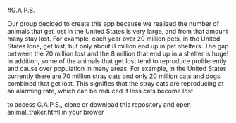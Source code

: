 #G.A.P.S.

Our group decided to create this app because we realized the number of animals that get lost in the United States is very large, and from that amount many stay lost.  For example, each  year over 20 million pets, in the United States lone, get lost, but only about 8 million end up in pet shelters.  The gap between the 20 million lost and the 8 million that end up in a shelter is huge!  In addition, some of the animals that get lost tend to reproduce proliferently and cause over population in many areas.  For example, in the United States currently there are 70 million stray cats and only 20 million cats and dogs combined that get lost. This signifies that the stray cats are reproducing at an alarming rate, which can be reduced if less cats become lost.

to access G.A.P.S., clone or download this repository and open animal_traker.html in your brower
